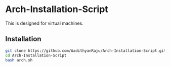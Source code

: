 # Arch-Installation-Script
This is designed for virtual machines.

## Installation

```bash
git clone https://github.com/AadithyanRaju/Arch-Installation-Script.git
cd Arch-Installation-Script
bash arch.sh
```